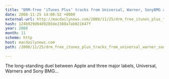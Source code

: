 ```yaml
---
title: "DRM-free ‘iTunes Plus’ tracks from Universal, Warner, SonyBMG appear in Apple’s iTunes Store"
date: 2008-11-25 14:00:52 +0000
external-url: http://macdailynews.com/2008/11/25/drm_free_itunes_plus_tracks_from_universal_warner_sonybmg_appear_in_apples/
hash: 124b929d0489285de2388a7ab021647f
year: 2008
month: 11
scheme: http
host: macdailynews.com
path: /2008/11/25/drm_free_itunes_plus_tracks_from_universal_warner_sonybmg_appear_in_apples/

---
```


The long-standing duel between Apple and three major labels, Universal, Warners and Sony BMG... 




